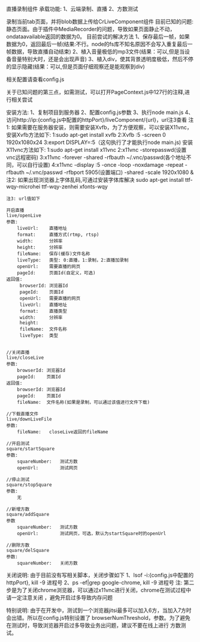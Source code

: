 直播录制组件
承载功能:
    1、云端录制、直播
    2、方数测试

录制当前tab页面，并将blob数据上传给CrLiveComponent组件
目前已知的问题:
    静态页面。由于插件中MediaRecorder的问题，导致如果页面静止不动，ondataavailable返回的数据为0。
    目前尝试的解决方法
        1、保存最后一帧，如果数据为0，返回最后一帧(结果:不行。node的fs库不知名原因不会写入重复最后一帧数据，导致直播自动结束)
        2、植入音量极低的mp3文件(结果：可以,但是当设备音量特别大时，还是会出现声音)
        3、植入div，使其背景透明度极低，然后不停的显示隐藏(结果：可以,但是页面仔细观察还是能观察到div)
        
相关配置请查看config.js

关于已知问题的第三点，如需测试，可以打开PageContext.js中127行的注释,进行相关尝试


安装方法:
    1、复制项目到服务器
    2、配置config.js参数
    3、执行node main.js
    4、访问http://ip:{config.js中配置的httpPort}/liveComponent/{url}，url注3查看
    注1: 如果需要在服务器安装，则需要安装Xvfb，为了方便观察，可以安装X11vnc，
        安装Xvfb方法如下:
            1:sudo apt-get install xvfb
            2:Xvfb :5 -screen 0 1920x1080x24
            3:export DISPLAY=:5（这句执行了才能执行node main.js)
        安装X11vnc方法如下:
            1:sudo apt-get install x11vnc
            2:x11vnc -storepasswd(设置vnc远程密码)
            3:x11vnc -forever -shared -rfbauth ~/.vnc/passwd(各个地址不同，可以自行设置)
            4:x11vnc -display :5 -once -loop -noxdamage -repeat -rfbauth ~/.vnc/passwd 
            -rfbport 5905(设置端口) -shared  -scale 1920x1080 &
    注2: 如果出现浏览器上字体乱码,可通过安装字体库解决
            sudo apt-get install ttf-wqy-microhei ttf-wqy-zenhei xfonts-wqy
        
    注3: url值如下
    
    开启直播
    live/openLive
    参数:
        liveUrl:    直播地址
        format:     直播方式(rtmp, rtsp)
        width:      分辨率
        height:     分辨率
        fileName:   保存(缓存)文件名称
        liveType:   类型: 0:直播，1:录制，2:直播加录制
        openUrl:    需要直播的网页
        pageId:     页面Id(自定义，可选)
    返回值:
         browserId: 浏览器Id
         pageId:    页面Id
         openUrl:   需要直播的网页
         liveUrl:   直播地址
         format:    直播类型
         width:     分辨率
         height:
         fileName:  文件名称
         liveType:  类型
    
    
    //关闭直播
    live/closeLive
    参数:
        browserId: 浏览器Id
        pageId:    页面Id
    返回值:
        browserId: 浏览器Id
        pageId:    页面Id
        fileName:  文件名称(如果是录制，可以通过该值进行文件下载)
    
    //下载直播文件
    live/downLiveFile
    参数:
        fileName:   closeLive返回的fileName
    
    //开启测试
    square/startSquare
    参数:
        squareNumber:   测试方数
        openUrl:        测试网页
    
    //停止测试
    square/stopSquare
    参数:
        无
    
    //新增方数
    square/addSquare
    参数
        squareNumber:   测试方数
        openUrl:        测试网页，可选，默认为startSquare时的openUrl
    
    //删除方数
    square/delSquare
    参数:
        squareNumber:   关闭方数
    
    
关闭说明: 由于目前没有写相关脚本，关闭步骤如下
    1、lsof -i:{config.js中配置的httpPort}, kill -9 进程号
    2、ps -ef|grep google-chrome, kill -9 进程号
    注: 第二步是为了关闭chrome浏览器，可以通过x11vnc进行关闭，chrome在测试过程中请一定注意关闭
    ，避免开启过多导致内存问题
    
特别说明:
    由于在开发中，测试到一个浏览器jitsi最多可以加入6方，当加入7方时会出错。所以在config.js特别设置了
    browserNumThreshold，参数。为了避免在测试时，导致浏览器开启过多导致业务出问题，建议不要在线上进行
    方数测试。
    
   
    